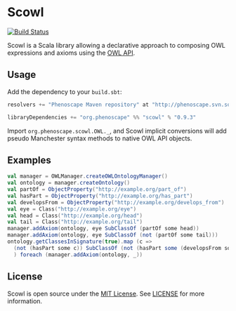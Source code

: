 # Scowl

[![Build Status](https://secure.travis-ci.org/phenoscape/scowl.png)](http://travis-ci.org/phenoscape/scowl)

Scowl is a Scala library allowing a declarative approach to composing OWL expressions and axioms using the [OWL API](http://owlapi.sourceforge.net).

## Usage

Add the dependency to your `build.sbt`:

```scala
resolvers += "Phenoscape Maven repository" at "http://phenoscape.svn.sourceforge.net/svnroot/phenoscape/trunk/maven/repository"

libraryDependencies += "org.phenoscape" %% "scowl" % "0.9.3"
```

Import `org.phenoscape.scowl.OWL._`, and Scowl implicit conversions will add pseudo Manchester syntax methods to native OWL API objects.

## Examples
```scala
val manager = OWLManager.createOWLOntologyManager()
val ontology = manager.createOntology()
val partOf = ObjectProperty("http://example.org/part_of")
val hasPart = ObjectProperty("http://example.org/has_part")
val developsFrom = ObjectProperty("http://example.org/develops_from")
val eye = Class("http://example.org/eye")
val head = Class("http://example.org/head")
val tail = Class("http://example.org/tail")
manager.addAxiom(ontology, eye SubClassOf (partOf some head))
manager.addAxiom(ontology, eye SubClassOf (not (partOf some tail)))
ontology.getClassesInSignature(true).map (c => 
  (not (hasPart some c)) SubClassOf (not (hasPart some (developsFrom some c)))
  ) foreach (manager.addAxiom(ontology, _))
```

## License

Scowl is open source under the [MIT License](http://opensource.org/licenses/MIT).  See [LICENSE](LICENSE) for more information.
